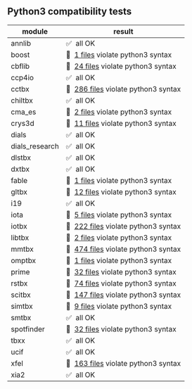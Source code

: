 ## Python3 compatibility tests

module | result
--- | ---
annlib | :white_check_mark:&nbsp; all OK
boost | :red_circle:&nbsp; [1 files](boost.log) violate python3 syntax
cbflib | :red_circle:&nbsp; [24 files](cbflib.log) violate python3 syntax
ccp4io | :white_check_mark:&nbsp; all OK
cctbx | :red_circle:&nbsp; [286 files](cctbx.log) violate python3 syntax
chiltbx | :white_check_mark:&nbsp; all OK
cma_es | :red_circle:&nbsp; [2 files](cma_es.log) violate python3 syntax
crys3d | :red_circle:&nbsp; [11 files](crys3d.log) violate python3 syntax
dials | :white_check_mark:&nbsp; all OK
dials_research | :white_check_mark:&nbsp; all OK
dlstbx | :white_check_mark:&nbsp; all OK
dxtbx | :white_check_mark:&nbsp; all OK
fable | :red_circle:&nbsp; [1 files](fable.log) violate python3 syntax
gltbx | :red_circle:&nbsp; [12 files](gltbx.log) violate python3 syntax
i19 | :white_check_mark:&nbsp; all OK
iota | :red_circle:&nbsp; [5 files](iota.log) violate python3 syntax
iotbx | :red_circle:&nbsp; [222 files](iotbx.log) violate python3 syntax
libtbx | :red_circle:&nbsp; [2 files](libtbx.log) violate python3 syntax
mmtbx | :red_circle:&nbsp; [474 files](mmtbx.log) violate python3 syntax
omptbx | :red_circle:&nbsp; [1 files](omptbx.log) violate python3 syntax
prime | :red_circle:&nbsp; [32 files](prime.log) violate python3 syntax
rstbx | :red_circle:&nbsp; [74 files](rstbx.log) violate python3 syntax
scitbx | :red_circle:&nbsp; [147 files](scitbx.log) violate python3 syntax
simtbx | :red_circle:&nbsp; [9 files](simtbx.log) violate python3 syntax
smtbx | :white_check_mark:&nbsp; all OK
spotfinder | :red_circle:&nbsp; [32 files](spotfinder.log) violate python3 syntax
tbxx | :white_check_mark:&nbsp; all OK
ucif | :white_check_mark:&nbsp; all OK
xfel | :red_circle:&nbsp; [163 files](xfel.log) violate python3 syntax
xia2 | :white_check_mark:&nbsp; all OK
